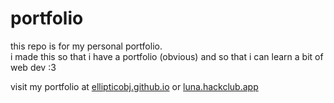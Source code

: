 # portfolio
this repo is for my personal portfolio.  
i made this so that i have a portfolio (obvious) and so that i can learn a bit of web dev :3  

visit my portfolio at [ellipticobj.github.io](http://ellipticobj.github.io) or [luna.hackclub.app](http://luna.hackclub.app)
